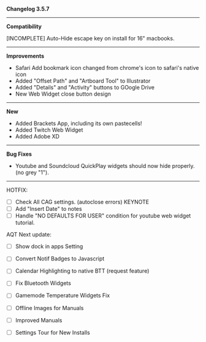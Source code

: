 **Changelog 3.5.7**

----
**Compatibility**

[INCOMPLETE] Auto-Hide escape key on install for 16" macbooks.

----
**Improvements**
<br>
- Safari Add bookmark icon changed from chrome's icon to safari's native icon
- Added "Offset Path" and "Artboard Tool" to Illustrator
- Added "Details" and "Activity" buttons to GOogle Drive
- New Web Widget close button design

----
**New**
<br>
- Added Brackets App, including its own pastecells!
- Added Twitch Web Widget
- Added Adobe XD

----
**Bug Fixes**
<br>
- Youtube and Soundcloud QuickPlay widgets should now hide properly. (no grey "1").

------------------
HOTFIX:
- [ ] Check All CAG settings.  (autoclose errors) KEYNOTE
- [ ] Add "Insert Date" to notes
- [ ] Handle "NO DEFAULTS FOR USER" condition for youtube web widget tutorial.

AQT Next update:
- [ ] Show dock in apps Setting
- [ ] Convert Notif Badges to Javascript
- [ ] Calendar Highlighting to native BTT (request feature)
- [ ] Fix Bluetooth Widgets
- [ ] Gamemode Temperature Widgets Fix
- [ ] Offline Images for Manuals
- [ ] Improved Manuals
- [ ] Settings Tour for New Installs

